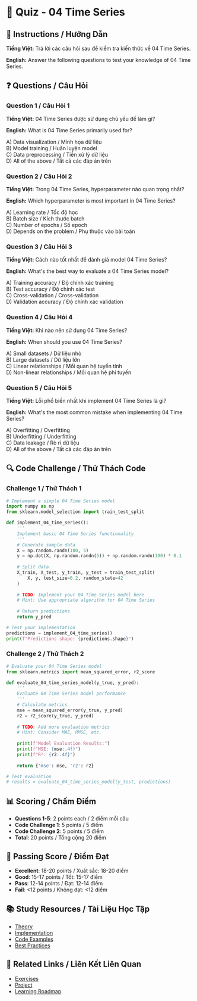 # 🧠 Quiz - 04 Time Series

## 📝 Instructions / Hướng Dẫn

**Tiếng Việt:** Trả lời các câu hỏi sau để kiểm tra kiến thức về 04 Time Series.

**English:** Answer the following questions to test your knowledge of 04 Time Series.

## ❓ Questions / Câu Hỏi

### Question 1 / Câu Hỏi 1
**Tiếng Việt:** 04 Time Series được sử dụng chủ yếu để làm gì?

**English:** What is 04 Time Series primarily used for?

A) Data visualization / Minh họa dữ liệu  
B) Model training / Huấn luyện model  
C) Data preprocessing / Tiền xử lý dữ liệu  
D) All of the above / Tất cả các đáp án trên

### Question 2 / Câu Hỏi 2
**Tiếng Việt:** Trong 04 Time Series, hyperparameter nào quan trọng nhất?

**English:** Which hyperparameter is most important in 04 Time Series?

A) Learning rate / Tốc độ học  
B) Batch size / Kích thước batch  
C) Number of epochs / Số epoch  
D) Depends on the problem / Phụ thuộc vào bài toán

### Question 3 / Câu Hỏi 3
**Tiếng Việt:** Cách nào tốt nhất để đánh giá model 04 Time Series?

**English:** What's the best way to evaluate a 04 Time Series model?

A) Training accuracy / Độ chính xác training  
B) Test accuracy / Độ chính xác test  
C) Cross-validation / Cross-validation  
D) Validation accuracy / Độ chính xác validation

### Question 4 / Câu Hỏi 4
**Tiếng Việt:** Khi nào nên sử dụng 04 Time Series?

**English:** When should you use 04 Time Series?

A) Small datasets / Dữ liệu nhỏ  
B) Large datasets / Dữ liệu lớn  
C) Linear relationships / Mối quan hệ tuyến tính  
D) Non-linear relationships / Mối quan hệ phi tuyến

### Question 5 / Câu Hỏi 5
**Tiếng Việt:** Lỗi phổ biến nhất khi implement 04 Time Series là gì?

**English:** What's the most common mistake when implementing 04 Time Series?

A) Overfitting / Overfitting  
B) Underfitting / Underfitting  
C) Data leakage / Rò rỉ dữ liệu  
D) All of the above / Tất cả các đáp án trên

## 🔍 Code Challenge / Thử Thách Code

### Challenge 1 / Thử Thách 1
```python
# Implement a simple 04 Time Series model
import numpy as np
from sklearn.model_selection import train_test_split

def implement_04_time_series():
    '''
    Implement basic 04 Time Series functionality
    '''
    # Generate sample data
    X = np.random.randn(100, 5)
    y = np.dot(X, np.random.randn(5)) + np.random.randn(100) * 0.1
    
    # Split data
    X_train, X_test, y_train, y_test = train_test_split(
        X, y, test_size=0.2, random_state=42
    )
    
    # TODO: Implement your 04 Time Series model here
    # Hint: Use appropriate algorithm for 04 Time Series
    
    # Return predictions
    return y_pred

# Test your implementation
predictions = implement_04_time_series()
print(f"Predictions shape: {predictions.shape}")
```

### Challenge 2 / Thử Thách 2
```python
# Evaluate your 04 Time Series model
from sklearn.metrics import mean_squared_error, r2_score

def evaluate_04_time_series_model(y_true, y_pred):
    '''
    Evaluate 04 Time Series model performance
    '''
    # Calculate metrics
    mse = mean_squared_error(y_true, y_pred)
    r2 = r2_score(y_true, y_pred)
    
    # TODO: Add more evaluation metrics
    # Hint: Consider MAE, RMSE, etc.
    
    print(f"Model Evaluation Results:")
    print(f"MSE: {mse:.4f}")
    print(f"R²: {r2:.4f}")
    
    return {'mse': mse, 'r2': r2}

# Test evaluation
# results = evaluate_04_time_series_model(y_test, predictions)
```

## 📊 Scoring / Chấm Điểm

- **Questions 1-5**: 2 points each / 2 điểm mỗi câu
- **Code Challenge 1**: 5 points / 5 điểm
- **Code Challenge 2**: 5 points / 5 điểm
- **Total**: 20 points / Tổng cộng 20 điểm

## 🎯 Passing Score / Điểm Đạt

- **Excellent**: 18-20 points / Xuất sắc: 18-20 điểm
- **Good**: 15-17 points / Tốt: 15-17 điểm  
- **Pass**: 12-14 points / Đạt: 12-14 điểm
- **Fail**: <12 points / Không đạt: <12 điểm

## 📚 Study Resources / Tài Liệu Học Tập

- [Theory](./THEORY_04_time_series.md)
- [Implementation](./IMPLEMENTATION_04_time_series.md)
- [Code Examples](./CODE_EXAMPLES_04_time_series.md)
- [Best Practices](./BEST_PRACTICES_04_time_series.md)

## 🔗 Related Links / Liên Kết Liên Quan

- [Exercises](./EXERCISES_04_time_series.md)
- [Project](./PROJECT_04_time_series.md)
- [Learning Roadmap](./LEARNING_ROADMAP_04_time_series.md)
